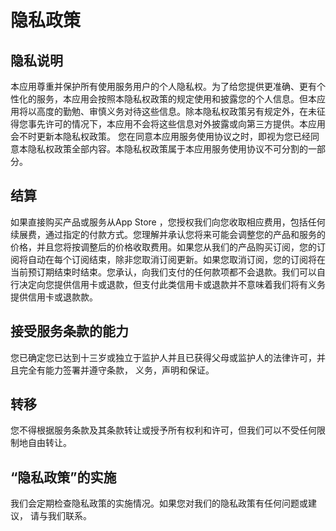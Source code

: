 #   隐私政策

##  隐私说明

本应用尊重并保护所有使用服务用户的个人隐私权。为了给您提供更准确、更有个性化的服务，本应用会按照本隐私权政策的规定使用和披露您的个人信息。但本应用将以高度的勤勉、审慎义务对待这些信息。除本隐私权政策另有规定外，在未征得您事先许可的情况下，本应用不会将这些信息对外披露或向第三方提供。本应用会不时更新本隐私权政策。 您在同意本应用服务使用协议之时，即视为您已经同意本隐私权政策全部内容。本隐私权政策属于本应用服务使用协议不可分割的一部分。

##  结算

如果直接购买产品或服务从App Store ，您授权我们向您收取相应费用，包括任何续展费，通过指定的付款方式。您理解并承认您将来可能会调整您的产品和服务的价格，并且您将按调整后的价格收取费用。如果您从我们的产品购买订阅，您的订阅将自动在每个订阅结束，除非您取消订阅更新。如果您取消订阅，您的订阅将在当前预订期结束时结束。您承认，向我们支付的任何款项都不会退款。我们可以自行决定向您提供信用卡或退款，但支付此类信用卡或退款并不意味着我们将有义务提供信用卡或退款款。

##  接受服务条款的能力

您已确定您已达到十三岁或独立于监护人并且已获得父母或监护人的法律许可，并且完全有能力签署并遵守条款， 义务，声明和保证。

##  转移

您不得根据服务条款及其条款转让或授予所有权利和许可，但我们可以不受任何限制地自由转让。

##  “隐私政策”的实施

我们会定期检查隐私政策的实施情况。如果您对我们的隐私政策有任何问题或建议， 请与我们联系。

